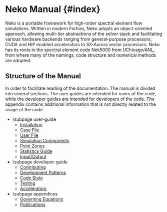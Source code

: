 # Neko Manual {#index}

Neko is a portable framework for high-order spectral element flow simulations.
Written in modern Fortran, Neko adopts an object-oriented approach, allowing
multi-tier abstractions of the solver stack and facilitating various hardware
backends ranging from general-purpose processors, CUDA and HIP enabled
accelerators to SX-Aurora vector processors. Neko has its roots in the spectral
element code Nek5000 from UChicago/ANL, from where many of the namings, code
structure and numerical methods are adopted.

## Structure of the Manual

In order to facilitate reading of the documentation. The manual is divided into
several sections. The user guides are intended for users of the code, while the
developer guides are intended for developers of the code. The appendix contains
additional information that is not directly related to the usage of the code.

- \subpage user-guide
  - [Installation](installation.md)
  - [Case File](case-file.md)
  - [User File](user-file.md)
  - [Simulation Components](simcomps.md)
  - [Point Zones](point-zones.md)
  - [Statistics Guide](statistics-guide.md)
  - [Input/Output](io.md)
- \subpage developer-guide
  - [Contributing](contributing.md)
  - [Development Patterns](dev_patterns.md)
  - [Code Style](code-style.md)
  - [Testing](testing.md)
  - [Accelerators](accelerators.md)
- \subpage appendices
  - [Governing Equations](governing-equations.md)
  - [Publications](publications.md)
